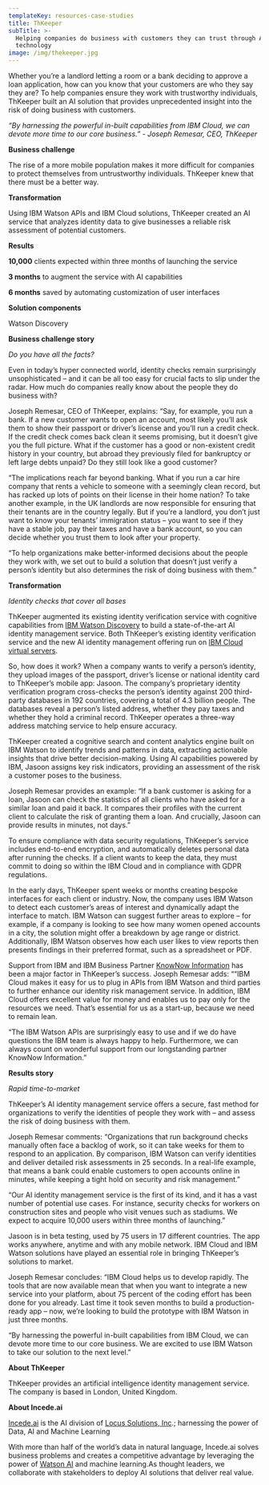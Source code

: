 ```yaml
---
templateKey: resources-case-studies
title: ThKeeper
subTitle: >-
  Helping companies do business with customers they can trust through AI
  technology
image: /img/thekeeper.jpg
---
```

Whether you’re a landlord letting a room or a bank deciding to approve a loan application, how can you know that your customers are who they say they are? To help companies ensure they work with trustworthy individuals, ThKeeper built an AI solution that provides unprecedented insight into the risk of doing business with customers.

*“By harnessing the powerful in-built capabilities from IBM Cloud, we can devote more time to our core business.” - Joseph Remesar, CEO, ThKeeper*



**Business challenge**

The rise of a more mobile population makes it more difficult for companies to protect themselves from untrustworthy individuals. ThKeeper knew that there must be a better way.



**Transformation**

Using IBM Watson APIs and IBM Cloud solutions, ThKeeper created an AI service that analyzes identity data to give businesses a reliable risk assessment of potential customers.



**Results**

**10,000** clients expected within three months of launching the service

**3 months** to augment the service with AI capabilities

**6 months** saved by automating customization of user interfaces



**Solution components**

Watson Discovery



**Business challenge story**

*Do you have all the facts?*

Even in today’s hyper connected world, identity checks remain surprisingly unsophisticated – and it can be all too easy for crucial facts to slip under the radar. How much do companies really know about the people they do business with?



Joseph Remesar, CEO of ThKeeper, explains: “Say, for example, you run a bank. If a new customer wants to open an account, most likely you’ll ask them to show their passport or driver’s license and you’ll run a credit check. If the credit check comes back clean it seems promising, but it doesn’t give you the full picture. What if the customer has a good or non-existent credit history in your country, but abroad they previously filed for bankruptcy or left large debts unpaid? Do they still look like a good customer?



“The implications reach far beyond banking. What if you run a car hire company that rents a vehicle to someone with a seemingly clean record, but has racked up lots of points on their license in their home nation? To take another example, in the UK landlords are now responsible for ensuring that their tenants are in the country legally. But if you’re a landlord, you don’t just want to know your tenants’ immigration status – you want to see if they have a stable job, pay their taxes and have a bank account, so you can decide whether you trust them to look after your property.



“To help organizations make better-informed decisions about the people they work with, we set out to build a solution that doesn’t just verify a person’s identity but also determines the risk of doing business with them.”



**Transformation**

*Identity checks that cover all bases*

ThKeeper augmented its existing identity verification service with cognitive capabilities from [IBM Watson Discovery](https://www.ibm.com/watson/services/discovery/) to build a state-of-the-art AI identity management service. Both ThKeeper’s existing identity verification service and the new AI identity management offering run on [IBM Cloud virtual servers](https://www.ibm.com/cloud/virtual-servers).



So, how does it work? When a company wants to verify a person’s identity, they upload images of the passport, driver’s license or national identity card to ThKeeper’s mobile app: Jasoon. The company’s proprietary identity verification program cross-checks the person’s identity against 200 third-party databases in 192 countries, covering a total of 4.3 billion people. The databases reveal a person’s listed address, whether they pay taxes and whether they hold a criminal record. ThKeeper operates a three-way address matching service to help ensure accuracy.



ThKeeper created a cognitive search and content analytics engine built on IBM Watson to identify trends and patterns in data, extracting actionable insights that drive better decision-making. Using AI capabilities powered by IBM, Jasoon assigns key risk indicators, providing an assessment of the risk a customer poses to the business.



Joseph Remesar provides an example: “If a bank customer is asking for a loan, Jasoon can check the statistics of all clients who have asked for a similar loan and paid it back. It compares their profiles with the current client to calculate the risk of granting them a loan. And crucially, Jasoon can provide results in minutes, not days.”



To ensure compliance with data security regulations, ThKeeper’s service includes end-to-end encryption, and automatically deletes personal data after running the checks. If a client wants to keep the data, they must commit to doing so within the IBM Cloud and in compliance with GDPR regulations.



In the early days, ThKeeper spent weeks or months creating bespoke interfaces for each client or industry. Now, the company uses IBM Watson to detect each customer’s areas of interest and dynamically adapt the interface to match. IBM Watson can suggest further areas to explore – for example, if a company is looking to see how many women opened accounts in a city, the solution might offer a breakdown by age range or district. Additionally, IBM Watson observes how each user likes to view reports then presents findings in their preferred format, such as a spreadsheet or PDF.



Support from IBM and IBM Business Partner [KnowNow Information](http://www.kn-i.com/) has been a major factor in ThKeeper’s success. Joseph Remesar adds: ““IBM Cloud makes it easy for us to plug in APIs from IBM Watson and third parties to further enhance our identity risk management service. In addition, IBM Cloud offers excellent value for money and enables us to pay only for the resources we need. That’s essential for us as a start-up, because we need to remain lean.



“The IBM Watson APIs are surprisingly easy to use and if we do have questions the IBM team is always happy to help. Furthermore, we can always count on wonderful support from our longstanding partner KnowNow Information.”



**Results story**

*Rapid time-to-market*

ThKeeper’s AI identity management service offers a secure, fast method for organizations to verify the identities of people they work with – and assess the risk of doing business with them.



Joseph Remesar comments: “Organizations that run background checks manually often face a backlog of work, so it can take weeks for them to respond to an application. By comparison, IBM Watson can verify identities and deliver detailed risk assessments in 25 seconds. In a real-life example, that means a bank could enable customers to open accounts online in minutes, while keeping a tight hold on security and risk management.”



“Our AI identity management service is the first of its kind, and it has a vast number of potential use cases. For instance, security checks for workers on construction sites and people who visit venues such as stadiums. We expect to acquire 10,000 users within three months of launching.”



Jasoon is in beta testing, used by 75 users in 17 different countries. The app works anywhere, anytime and with any mobile network. IBM Cloud and IBM Watson solutions have played an essential role in bringing ThKeeper’s solutions to market.



Joseph Remesar concludes: “IBM Cloud helps us to develop rapidly. The tools that are now available mean that when you want to integrate a new service into your platform, about 75 percent of the coding effort has been done for you already. Last time it took seven months to build a production-ready app – now, we’re looking to build the prototype with IBM Watson in just three months.



“By harnessing the powerful in-built capabilities from IBM Cloud, we can devote more time to our core business. We are excited to use IBM Watson to take our solution to the next level.”



**About ThKeeper**

ThKeeper provides an artificial intelligence identity management service. The company is based in London, United Kingdom.



**About Incede.ai**

[Incede.ai](https://www.incede.ai) is the AI division of [Locus Solutions, Inc](http://www.locussolutions.com).; harnessing the power of Data, AI and Machine Learning



With more than half of the world’s data in natural language, Incede.ai solves business problems and creates a competitive advantage by leveraging the power of [Watson AI](https://www.ibm.com/watson) and machine learning.As thought leaders, we collaborate with stakeholders to deploy AI solutions that deliver real value.
